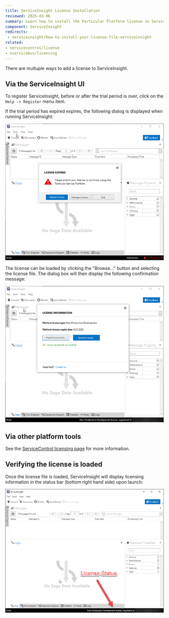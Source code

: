 ```yaml
---
title: ServiceInsight License Installation
reviewed: 2025-03-06
summary: Learn how to install the Particular Platform license in ServiceInsight.
component: ServiceInsight
redirects:
 - serviceinsight/how-to-install-your-license-file-serviceinsight
related:
- servicecontrol/license
- nservicebus/licensing
---
```


There are multuple ways to add a license to ServiceInsight.

## Via the ServiceInsight UI

To register ServiceInsight, before or after the trial period is over, click on the `Help -> Register` menu item. 

If the trial period has expired expires, the following dialog is displayed when running ServiceInsight:

![trial period expiration](images/trial-period-expiration.png)

The license can be loaded by clicking the "Browse..." button and selecting the license file. The dialog box will then display the following confirmation message:

![trial period licensed](images/trial-period-licensed.png)

## Via other platform tools

See the [ServiceControl licensing page](/servicecontrol/license.md) for more information.

## Verifying the license is loaded

Once the license file is loaded, ServiceInsight will display licensing information in the status bar (bottom right hand side) upon launch:

![license verified](images/license-verified.png 'width=500')
